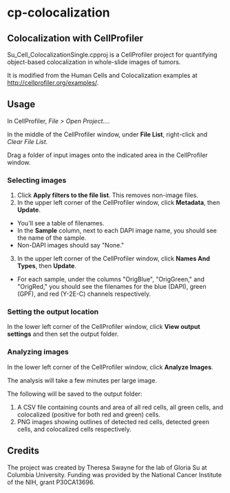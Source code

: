 # cp-colocalization
## Colocalization with CellProfiler

Su_Cell_ColocalizationSingle.cpproj is a CellProfiler project for quantifying object-based colocalization in whole-slide images of tumors.

It is modified from the Human Cells and Colocalization examples at http://cellprofiler.org/examples/.

## Usage

In CellProfiler, *File > Open Project...*.

In the middle of the CellProfiler window, under **File List**, right-click and *Clear File List*.

Drag a folder of input images onto the indicated area in the CellProfiler window.

### Selecting images

1. Click **Apply filters to the file list**. This removes non-image files.
2. In the upper left corner of the CellProfiler window, click **Metadata**, then **Update**. 
- You'll see a table of filenames. 
- In the **Sample** column, next to each DAPI image name, you should see the name of the sample. 
- Non-DAPI images should say "None."
3.  In the upper left corner of the CellProfiler window, click **Names And Types**, then **Update**. 
- For each sample, under the columns "OrigBlue", "OrigGreen," and "OrigRed," you should see the filenames for the blue (DAPI), green (GPF), and red (Y-2E-C) channels respectively.

### Setting the output location

In the lower left corner of the CellProfiler window, click **View output settings** and then set the output folder.

### Analyzing images

In the lower left corner of the CellProfiler window, click **Analyze Images**. 

The analysis will take a few minutes per large image. 

The following will be saved to the output folder:
1. A CSV file containing counts and area of all red cells, all green cells, and colocalized (positive for both red and green) cells.
2. PNG images showing outlines of detected red cells, detected green cells, and colocalized cells respectively.

## Credits

The project was created by Theresa Swayne for the lab of Gloria Su at Columbia University.
Funding was provided by the National Cancer Institute of the NIH, grant P30CA13696.

